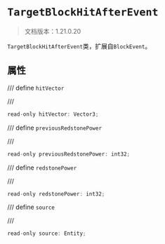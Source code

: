 # `TargetBlockHitAfterEvent`

> 文档版本：1.21.0.20

`TargetBlockHitAfterEvent`类，扩展自`BlockEvent`。

## 属性

/// define
`hitVector`


///

```js
read-only hitVector: Vector3;
```


/// define
`previousRedstonePower`


///

```js
read-only previousRedstonePower: int32;
```


/// define
`redstonePower`


///

```js
read-only redstonePower: int32;
```


/// define
`source`


///

```js
read-only source: Entity;
```

